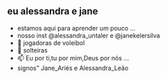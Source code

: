 ## eu alessandra e jane



- estamos aqui para aprender um pouco ...
- nosso inst @alessandra_untaler e @janekelersilva
- 🌱 jogadoras de voleibol 
- 💞️ solteiras
- 📫 Eu por ti,tu por mim,Deus por nós ... 
- signos" Jane_Ariés e Alessandra_Leão

<!---
aless15/aless15 is a ✨ special ✨ repository because its `README.md` (this file) appears on your GitHub profile.
You can click the Preview link to take a look at your changes.
--->
